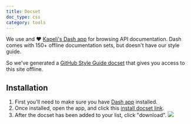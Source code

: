 ```yaml
---
title: Docset
doc_type: css
category: tools
---
```


We use and ❤️ [Kapeli's Dash app][dash] for browsing API documentation. Dash comes with 150+ offline documentation sets, but doesn't have our style guide.

So we've generated a [GitHub Style Guide docset][dash-feed] that gives you access to this site offline.

## Installation

1. First you'll need to make sure you have [Dash app][dash] installed.
2. Once installed, open the app, and click this [install docset link][dash-feed].
3. After the docset has been added to your list, click "download".
![](https://user-images.githubusercontent.com/54012/32087284-a87ed8f4-ba8f-11e7-9d84-c61913336491.png)

[dash]: https://kapeli.com/dash
[dash-feed]: dash-feed://https%3A%2F%2Fstyleguide.github.com%2Ffeeds%2FGitHub%20Style%20Guide.xml
